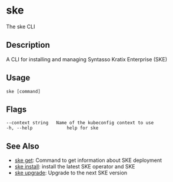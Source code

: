 # ske
The ske CLI

## Description
A CLI for installing and managing Syntasso Kratix Enterprise (SKE)

## Usage
```
ske [command]
```


## Flags
```
--context string   Name of the kubeconfig context to use
-h, --help             help for ske
```


## See Also


* [ske get](/ske/reference/ske-cli/reference/ske-get): Command to get information about SKE deployment
* [ske install](/ske/reference/ske-cli/reference/ske-install): install the latest SKE operator and SKE
* [ske upgrade](/ske/reference/ske-cli/reference/ske-upgrade): Upgrade to the next SKE version
